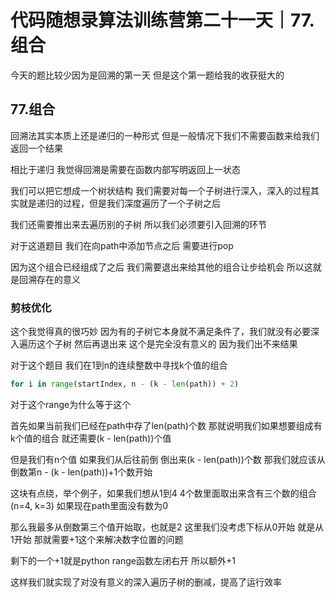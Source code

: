 # 代码随想录算法训练营第二十一天｜77.组合

今天的题比较少因为是回溯的第一天 但是这个第一题给我的收获挺大的

## 77.组合


回溯法其实本质上还是递归的一种形式 但是一般情况下我们不需要函数来给我们返回一个结果

相比于递归 我觉得回溯是需要在函数内部写明返回上一状态


我们可以把它想成一个树状结构 我们需要对每一个子树进行深入，深入的过程其实就是递归的过程，但是我们深度遍历了一个子树之后

我们还需要推出来去遍历别的子树 所以我们必须要引入回溯的环节

对于这道题目 我们在向path中添加节点之后 需要进行pop

因为这个组合已经组成了之后 我们需要退出来给其他的组合让步给机会 所以这就是回溯存在的意义



### 剪枝优化

这个我觉得真的很巧妙 因为有的子树它本身就不满足条件了，我们就没有必要深入遍历这个子树 然后再退出来 这个是完全没有意义的 因为我们出不来结果


对于这个题目 我们在1到n的连续整数中寻找k个值的组合



```python
for i in range(startIndex, n - (k - len(path)) + 2)
```

对于这个range为什么等于这个

首先如果当前我们已经在path中存了len(path)个数 那就说明我们如果想要组成有k个值的组合 就还需要(k - len(path))个值

但是我们有n个值 如果我们从后往前倒 倒出来(k - len(path))个数 那我们就应该从倒数第n - (k - len(path))+1个数开始

这块有点绕，举个例子，如果我们想从1到4 4个数里面取出来含有三个数的组合 (n=4, k=3) 如果现在path里面没有数为0

那么我最多从倒数第三个值开始取，也就是2 这里我们没考虑下标从0开始 就是从1开始 那就需要+1这个来解决数字位置的问题

剩下的一个+1就是python range函数左闭右开 所以额外+1

这样我们就实现了对没有意义的深入遍历子树的删减，提高了运行效率